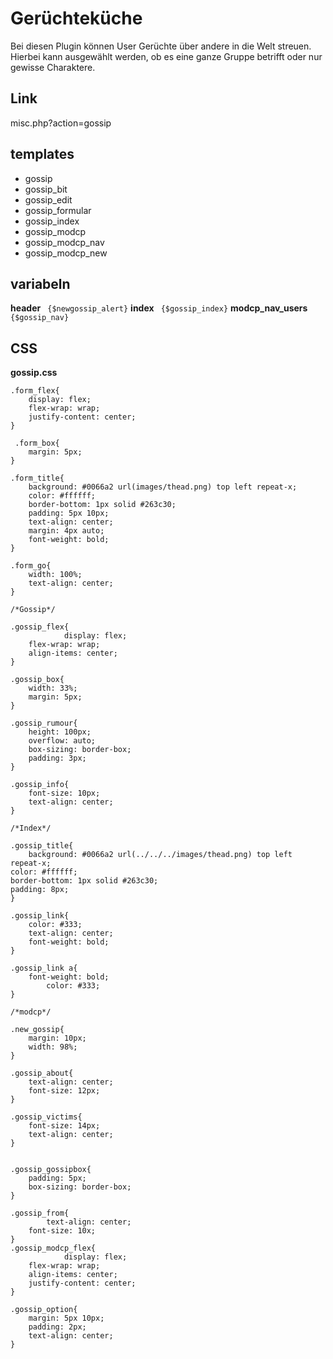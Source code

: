 # Gerüchteküche

Bei diesen Plugin können User Gerüchte über andere in die Welt streuen. Hierbei kann ausgewählt werden, ob es eine ganze Gruppe betrifft oder nur gewisse Charaktere.

## Link
misc.php?action=gossip

## templates
- gossip 	
- gossip_bit 	
- gossip_edit 	
- gossip_formular 	
- gossip_index 	
- gossip_modcp 	
- gossip_modcp_nav 	
- gossip_modcp_new

## variabeln
**header**
`` {$newgossip_alert}``
**index**
`` {$gossip_index}``
**modcp_nav_users**
`` {$gossip_nav}``

## CSS
**gossip.css**
```
.form_flex{
	display: flex;
	flex-wrap: wrap;
	justify-content: center;
}

 .form_box{
	margin: 5px;
}

.form_title{
	background: #0066a2 url(images/thead.png) top left repeat-x;
	color: #ffffff;
	border-bottom: 1px solid #263c30;
	padding: 5px 10px;
	text-align: center;
	margin: 4px auto;
	font-weight: bold;
}

.form_go{
	width: 100%;
	text-align: center;
}

/*Gossip*/

.gossip_flex{
			display: flex;
	flex-wrap: wrap;
	align-items: center;
}

.gossip_box{
	width: 33%;
	margin: 5px;
}

.gossip_rumour{
	height: 100px;
	overflow: auto;
	box-sizing: border-box;
	padding: 3px;
}

.gossip_info{
	font-size: 10px;
	text-align: center;
}

/*Index*/

.gossip_title{
	background: #0066a2 url(../../../images/thead.png) top left repeat-x;
color: #ffffff;
border-bottom: 1px solid #263c30;
padding: 8px;	
}

.gossip_link{
	color: #333;
	text-align: center;
	font-weight: bold;
}

.gossip_link a{
	font-weight: bold;
		color: #333;
}

/*modcp*/

.new_gossip{
	margin: 10px;
	width: 98%;
}

.gossip_about{
	text-align: center;
	font-size: 12px;
}

.gossip_victims{
	font-size: 14px;
	text-align: center;
}


.gossip_gossipbox{
	padding: 5px;
	box-sizing: border-box;
}

.gossip_from{
		text-align: center;
	font-size: 10x;
}
.gossip_modcp_flex{
			display: flex;
	flex-wrap: wrap;
	align-items: center;
	justify-content: center;
}

.gossip_option{
	margin: 5px 10px;
	padding: 2px;
	text-align: center;
}
```

